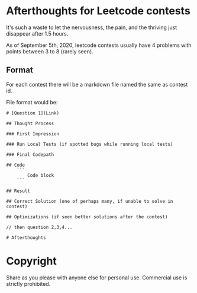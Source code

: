 # Afterthoughts for Leetcode contests
It's such a waste to let the nervousness, the pain, and the thriving just disappear after 1.5 hours.

As of September 5th, 2020, leetcode contests usually have 4 problems with points between 3 to 8 (rarely seen).

## Format
For each contest there will be a markdown file named the same as contest id.

File format would be:
```
# [Question 1](Link)

## Thought Process

### First Impression

### Run Local Tests (if spotted bugs while running local tests)

### Final Codepath

## Code
    ```
        Code block
    ```

## Result

## Correct Solution (one of perhaps many, if unable to solve in contest)

## Optimizations (if seen better solutions after the contest)

// then question 2,3,4...

# Afterthoughts
```

# Copyright
Share as you please with anyone else for personal use. Commercial use is strictly prohibited.
